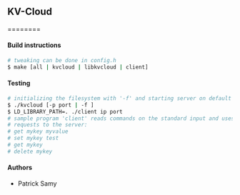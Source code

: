 ## KV-Cloud ##
========

#### Build instructions ####
```sh
# tweaking can be done in config.h
$ make [all | kvcloud | libkvcloud | client]
```

#### Testing ####
```sh
# initializing the filesystem with '-f' and starting server on default port 60000 (or use -p port)
$ ./kvcloud [-p port | -f ]
$ LD_LIBRARY_PATH=. ./client ip port
# sample program 'client' reads commands on the standard input and uses the API to make the associated
# requests to the server:
# get mykey myvalue
# set mykey test
# get mykey
# delete mykey
```

#### Authors ####
* Patrick Samy

